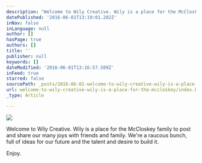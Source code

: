 ```yaml
---
description: "Welcome to Wily Creative. Wily is a place for the McCloskey family to post and share our many joys with friends and family. We're a raucous bunch, full of ideas for our future and the talent and desire to build it."
datePublished: '2016-06-01T13:19:01.202Z'
inNav: false
inLanguage: null
author: []
hasPage: true
authors: []
title: ''
publisher: null
keywords: []
dateModified: '2016-06-01T13:16:57.509Z'
inFeed: true
starred: false
sourcePath: _posts/2016-06-01-welcome-to-wily-creative-wily-is-a-place-for-the-mccloskey.md
url: welcome-to-wily-creative-wily-is-a-place-for-the-mccloskey/index.html
_type: Article

---
```

![](https://the-grid-user-content.s3-us-west-2.amazonaws.com/7526e743-05b9-46a4-9a5f-76d47c2476b6.jpg)

Welcome to Wily Creative. Wily is a place for the McCloskey family to post and share our many joys with friends and family. We're a raucous bunch, full of ideas for our future and the talent and desire to build it.

Enjoy.